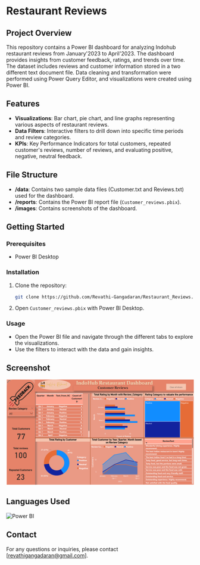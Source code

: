 # Restaurant Reviews

## Project Overview
This repository contains a Power BI dashboard for analyzing Indohub restaurant reviews from January'2023 to April'2023. The dashboard provides insights from customer feedback, ratings, and trends over time. The dataset includes reviews and customer information stored in a two different text document file. Data cleaning and transformation were performed using Power Query Editor, and visualizations were created using Power BI. 

## Features
- **Visualizations**: Bar chart, pie chart, and line graphs representing various aspects of restaurant reviews.
- **Data Filters**: Interactive filters to drill down into specific time periods and review categories.
- **KPIs**: Key Performance Indicators for total customers, repeated customer's reviews, number of reviews, and evaluating positive, negative, neutral feedback.

## File Structure
- **/data**: Contains two sample data files (Customer.txt and Reviews.txt) used for the dashboard.
- **/reports**: Contains the Power BI report file (`Customer_reviews.pbix`).
- **/images**: Contains screenshots of the dashboard.

## Getting Started
### Prerequisites
- Power BI Desktop

### Installation
1. Clone the repository:
    ```bash
    git clone https://github.com/Revathi-Gangadaran/Restaurant_Reviews.git
    ```
2. Open `Customer_reviews.pbix` with Power BI Desktop.

### Usage
- Open the Power BI file and navigate through the different tabs to explore the visualizations.
- Use the filters to interact with the data and gain insights.

## Screenshot
![Dashboard Overview](images/dashboard.png)

## Languages Used

![Power BI](https://img.shields.io/badge/PowerBI-3776AB?style=for-the-badge&logo=python&logoColor=white)

## Contact
For any questions or inquiries, please contact [revathigangadaran@gmail.com].

